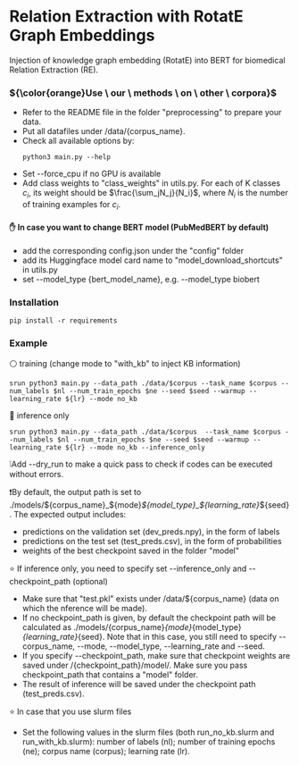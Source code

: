 # Relation Extraction with RotatE Graph Embeddings

Injection of knowledge graph embedding (RotatE) into BERT for biomedical Relation Extraction (RE).

### ${\color{orange}Use \ our \ methods \ on \ other \ corpora}$

- Refer to the README file in the folder "preprocessing" to prepare your data.
- Put all datafiles under /data/{corpus_name}.
- Check all available options by:
  ```
  python3 main.py --help
  ```
- Set --force_cpu if no GPU is available
- Add class weights to "class_weights" in utils.py. For each of K classes $c_i$, its weight should be $\frac{\sum_jN_j}{N_i}$, where $N_i$ is the number of training examples for $c_i$.

#### :raised_hand: In case you want to change BERT model (PubMedBERT by default)

- add the corresponding config.json under the "config" folder
- add its Huggingface model card name to "model_download_shortcuts" in utils.py
- set --model_type {bert_model_name}, e.g. --model_type biobert

### Installation
```
pip install -r requirements
```

### Example

:white_circle: training (change mode to "with_kb" to inject KB information)
```
srun python3 main.py --data_path ./data/$corpus --task_name $corpus --num_labels $nl --num_train_epochs $ne --seed $seed --warmup --learning_rate ${lr} --mode no_kb
```

:red_circle: inference only
```
srun python3 main.py --data_path ./data/$corpus  --task_name $corpus --num_labels $nl --num_train_epochs $ne --seed $seed --warmup --learning_rate ${lr} --mode no_kb --inference_only
```
❕Add --dry_run to make a quick pass to check if codes can be executed without errors.

❗By default, the output path is set to ./models/${corpus_name}_${mode}_${model_type}_${learning_rate}_${seed}. The expected output includes:

- predictions on the validation set (dev_preds.npy), in the form of labels
- predictions on the test set (test_preds.csv), in the form of probabilities
- weights of the best checkpoint saved in the folder "model"

:star: If inference only, you need to specify set --inference_only and --checkpoint_path (optional) 

- Make sure that "test.pkl" exists under /data/${corpus_name} (data on which the nference will be made).
- If no checkpoint_path is given, by default the checkpoint path will be calculated as ./models/{corpus_name}_{mode}_{model_type}_{learning_rate}_{seed}. Note that in this case, you still need to specify --corpus_name, --mode, --model_type, --learning_rate and --seed.
- If you specify --checkpoint_path, make sure that checkpoint weights are saved under /{checkpoint_path}/model/. Make sure you pass checkpoint_path that contains a "model" folder.  
- The result of inference will be saved under the checkpoint path (test_preds.csv).  

:star: In case that you use slurm files
- Set the following values in the slurm files (both run_no_kb.slurm and run_with_kb.slurm): number of labels (nl); number of training epochs (ne); corpus name (corpus); learning rate (lr). 
